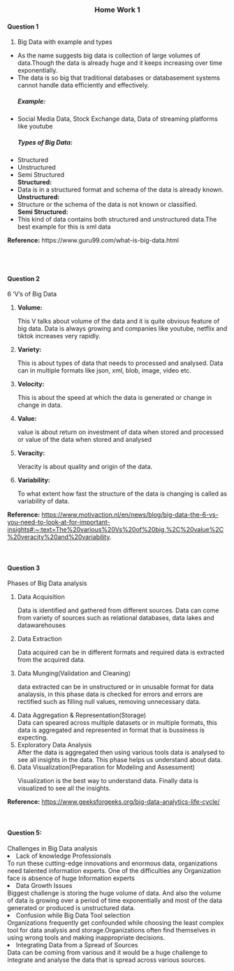<h3 style="text-align:center">Home Work 1</h3>

<h4>Question 1</h4>
<ol>
    <li>Big Data with example and types</li>
</ol>
<ul>
    <li>As the name suggests big data is collection of large volumes of data.Though the data is already huge and it keeps increasing over time exponentially.</li>
    <li>
        The data is so big that traditional databases or databasement systems cannot handle data efficiently and effectively.
    </li>
    <h5>Example:</h5>
    <li>Social Media Data, Stock Exchange data, Data of streaming platforms like youtube</li>
    <h5>Types of Big Data:</h5>
    <li>Structured</li>
    <li>Unstructured</li>
    <li>Semi Structured</li>
    <b>Structured:</b>
    <li>Data is in a structured format and schema of the data is already known.</li>
    <b>Unstructured:</b>
    <li>Structure or the schema of the data is not known or classified.</li>
    <b>Semi Structured:</b>
    <li>This kind of data contains both structured and unstructured data.The best example for this is xml data</li>
</ul>
<b>Reference:</b>
https://www.guru99.com/what-is-big-data.html
<br>
<br>
<br>
<br>
<h4>Question 2</h4>
<p>6 ‘V’s of Big Data </p>
<ol>
    <li><b>Volume:</b></li>
    <p>This V talks about volume of the data and it is quite obvious feature of big data. Data is always growing and companies like youtube, netflix and tiktok increases very rapidly.</p>
    <li><b>Variety:</b></li>
    <p>This is about types of data that needs to processed and analysed. Data can in multiple formats like json, xml, blob, image, video etc.</p>
    <li><b>Velocity:</b></li>
    <p>This is about the speed at which the data is generated or change in change in data.</p>
    <li><b>Value:</b></li>
    <p>value is about return on investment of data when stored and processed or value of the data when stored and analysed</p>
    <li><b>Veracity:</b></li>
    <p>Veracity is about quality and origin of the data.</p>
    <li><b>Variability:</b></li>
    <p>To what extent how fast the structure of the data is changing is called as variability of data.</p>
</ol>

<b>Reference:</b>
https://www.motivaction.nl/en/news/blog/big-data-the-6-vs-you-need-to-look-at-for-important-insights#:~:text=The%20various%20Vs%20of%20big,%2C%20value%2C%20veracity%20and%20variability.
<br>
<br>
<br>
<h4>Question 3</h4>
Phases of Big Data analysis
<ol>
    <li>Data Acquisition</li>
    <p>Data is identified and gathered from different sources. Data can come from variety of sources such as relational databases, data lakes and datawarehouses</p>
    <li>Data Extraction</li>
    <p>Data acquired can be in different formats and required data is extracted from the acquired data.</p>
    <li>Data Munging(Validation and Cleaning)</li>
    <p>data extracted can be in unstructured or in unusable format for data analaysis, in this phase data is checked for errors and errors are rectified such as filling null values, removing unnecessary data.</p>
    <li>Data Aggregation & Representation(Storage)</li>
    Data can speared across multiple datasets or in multiple formats, this data is aggregated and represented in format that is bussiness is expecting.
    <li>Exploratory Data Analysis</li>
    After the data is aggregated then using various tools data is analysed to see all insights in the data. This phase helps us understand about data.
    <li>Data Visualization(Preparation for Modeling and Assessment)</li>
    <p>Visualization is the best way to understand data. Finally data is visualized to see all the insights.</p>
</ol>

<b>Reference:</b>
https://www.geeksforgeeks.org/big-data-analytics-life-cycle/
<br>
<br>
<br>
<h4>Question 5:</h4>
Challenges in Big Data analysis
<li>Lack of knowledge Professionals</li>
To run these cutting-edge innovations and enormous data, organizations need talented information experts. One of the difficulties any Organization face is absence of huge Information experts
<li>Data Growth Issues</li>
Biggest challenge is storing the huge volume of data. And also the volume of data is growing over a period of time exponentially and most of the data generated or produced is unstructured data. 
<li>Confusion while Big Data Tool selection</li>
Organizations frequently get confounded while choosing the least complex tool for data analysis and storage.Organizations often find themselves in using wrong tools and making inappropriate decisions.
<li>Integrating Data from a Spread of Sources</li>
Data can be coming from various and it would be a huge challenge to integrate and analyse the data that is spread across various sources.


```python

```
